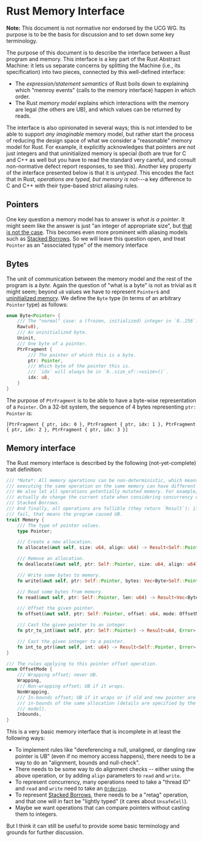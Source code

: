 # Rust Memory Interface

**Note:** This document is not normative nor endorsed by the UCG WG. Its purpose is to be the basis for discussion and to set down some key terminology.

The purpose of this document is to describe the interface between a Rust program and memory.
This interface is a key part of the Rust Abstract Machine: it lets us separate concerns by splitting the Machine (i.e., its specification) into two pieces, connected by this well-defined interface:
* The *expression/statement semantics* of Rust boils down to explaining which "memroy events" (calls to the memory interface) happen in which order.
* The Rust *memory model* explains which interactions with the memory are legal (the others are UB), and which values can be returned by reads.

The interface is also opinionated in several ways; this is not intended to be able to support *any imaginable* memory model, but rather start the process of reducing the design space of what we consider a "reasonable" memory model for Rust.
For example, it explicitly acknowledges that pointers are not just integers and that uninitialized memory is special (both are true for C and C++ as well but you have to read the standard very careful, and consult non-normative defect report responses, to see this).
Another key property of the interface presented below is that it is *untyped*.
This encodes the fact that in Rust, *operations are typed, but memory is not*---a key difference to C and C++ with their type-based strict aliasing rules.

## Pointers

One key question a memory model has to answer is *what is a pointer*.
It might seem like the answer is just "an integer of appropriate size", but [that is not the case][pointers-complicated].
This becomes even more prominent with aliasing models such as [Stacked Borrows].
So we will leave this question open, and treat `Pointer` as an "associated type" of the memory interface

## Bytes

The unit of communication between the memory model and the rest of the program is a *byte*.
Again the question of "what is a byte" is not as trivial as it might seem; beyond `u8` values we have to represent `Pointer`s and [uninitialized memory][uninit].
We define the `Byte` type (in terms of an arbitrary `Pointer` type) as follows:

```rust
enum Byte<Pointer> {
    /// The "normal" case: a (frozen, initialized) integer in `0..256`.
    Raw(u8),
    /// An uninitialized byte.
    Uninit,
    /// One byte of a pointer.
    PtrFragment {
        /// The pointer of which this is a byte.
        ptr: Pointer,
        /// Which byte of the pointer this is.
        /// `idx` will always be in `0..size_of::<usize>()`.
        idx: u8,
    }
}
```

The purpose of `PtrFragment` is to be able to have a byte-wise representation of a `Pointer`.
On a 32-bit system, the sequence of 4 bytes representing `ptr: Pointer` is:
```
[PtrFragment { ptr, idx: 0 }, PtrFragment { ptr, idx: 1 }, PtrFragment { ptr, idx: 2 }, PtrFragment { ptr, idx: 3 }]
```

## Memory interface

The Rust memory interface is described by the following (not-yet-complete) trait definition:

```rust
/// *Note*: All memory operations can be non-deterministic, which means that
/// executing the same operation on the same memory can have different results.
/// We also let all operations potentially mutated memory. For example, reads
/// actually do change the current state when considering concurrency or
/// Stacked Borrows.
/// And finally, all operations are fallible (they return `Result`); if they
/// fail, that means the program caused UB.
trait Memory {
    /// The type of pointer values.
    type Pointer;

    /// Create a new allocation.
    fn allocate(&mut self, size: u64, align: u64) -> Result<Self::Pointer, Error>;

    /// Remove an allocation.
    fn deallocate(&mut self, ptr: Self::Pointer, size: u64, align: u64) -> Result<(), Error>;

    /// Write some bytes to memory.
    fn write(&mut self, ptr: Self::Pointer, bytes: Vec<Byte<Self::Pointer>>) -> Result<(), Error>;

    /// Read some bytes from memory.
    fn read(&mut self, ptr: Self::Pointer, len: u64) -> Result<Vec<Byte<Self::Pointer>>, Error>;

    /// Offset the given pointer.
    fn offset(&mut self, ptr: Self::Pointer, offset: u64, mode: OffsetMode) -> Result<Self::Pointer, Error>;

    /// Cast the given pointer to an integer.
    fn ptr_to_int(&mut self, ptr: Self::Pointer) -> Result<u64, Error>;

    /// Cast the given integer to a pointer.
    fn int_to_ptr(&mut self, int: u64) -> Result<Self::Pointer, Error>;
}

/// The rules applying to this pointer offset operation.
enum OffsetMode {
    /// Wrapping offset; never UB.
    Wrapping,
    /// Non-wrapping offset; UB if it wraps.
    NonWrapping,
    /// In-bounds offset; UB if it wraps or if old and new pointer are not both
    /// in-bounds of the same allocation (details are specified by the memory
    /// model).
    Inbounds,
}
```

This is a very basic memory interface that is incomplete in at least the following ways:

* To implement rules like "dereferencing a null, unaligned, or dangling raw pointer is UB" (even if no memory access happens), there needs to be a way to do an "alignment, bounds and null-check".
* There needs to be some way to do alignment checks -- either using the above operation, or by adding `align` parameters to `read` and `write`.
* To represent concurrency, many operations need to take a "thread ID" and `read` and `write` need to take an [`Ordering`].
* To represent [Stacked Borrows], there needs to be a "retag" operation, and that one will in fact be "lightly typed" (it cares about `UnsafeCell`).
* Maybe we want operations that can compare pointers without casting them to integers.

But I think it can still be useful to provide some basic terminology and grounds for further discussion.

[pointers-complicated]: https://www.ralfj.de/blog/2018/07/24/pointers-and-bytes.html
[uninit]: https://www.ralfj.de/blog/2019/07/14/uninit.html
[`Ordering`]: https://doc.rust-lang.org/nightly/core/sync/atomic/enum.Ordering.html
[Stacked Borrows]: stacked-borrows.md
